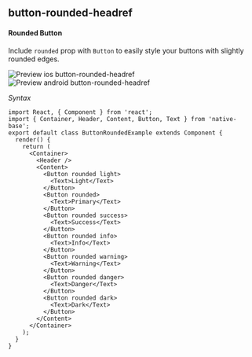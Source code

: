 ## button-rounded-headref
#### Rounded Button

Include <code>rounded</code> prop with <code>Button</code> to easily style your buttons with slightly rounded edges.<br/>

![Preview ios button-rounded-headref](https://github.com/GeekyAnts/NativeBase-KitchenSink/raw/v2.6.1/screenshots/ios/button-rounded.png)
![Preview android button-rounded-headref](https://github.com/GeekyAnts/NativeBase-KitchenSink/raw/v2.6.1/screenshots/android/button-rounded.png)

*Syntax*

<pre class="line-numbers"><code class="language-jsx">import React, { Component } from 'react';
import { Container, Header, Content, Button, Text } from 'native-base';
export default class ButtonRoundedExample extends Component {
  render() {
    return (
      &lt;Container>
        &lt;Header />
        &lt;Content>
          &lt;Button rounded light>
            &lt;Text>Light&lt;/Text>
          &lt;/Button>
          &lt;Button rounded>
            &lt;Text>Primary&lt;/Text>
          &lt;/Button>
          &lt;Button rounded success>
            &lt;Text>Success&lt;/Text>
          &lt;/Button>
          &lt;Button rounded info>
            &lt;Text>Info&lt;/Text>
          &lt;/Button>
          &lt;Button rounded warning>
            &lt;Text>Warning&lt;/Text>
          &lt;/Button>
          &lt;Button rounded danger>
            &lt;Text>Danger&lt;/Text>
          &lt;/Button>
          &lt;Button rounded dark>
            &lt;Text>Dark&lt;/Text>
          &lt;/Button>
        &lt;/Content>
      &lt;/Container>
    );
  }
}</code></pre><br />
